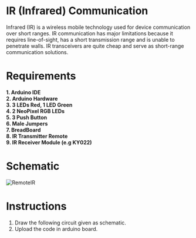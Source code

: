 # IR (Infrared) Communication

Infrared (IR) is a wireless mobile technology used for device communication over short ranges. IR communication has major limitations because it requires line-of-sight, has a short transmission range and is unable to penetrate walls. IR transceivers are quite cheap and serve as short-range communication solutions.

# Requirements

**1. Arduino IDE** </br>
**2. Arduino Hardware** </br>
**3. 3 LEDs Red, 1 LED Green** </br>
**4. 2 NeoPixel RGB LEDs** </br>
**5. 3 Push Button** </br>
**6. Male Jumpers** </br>
**7. BreadBoard** </br>
**8. IR Transmitter Remote** </br>
**9. IR Receiver Module (e.g KY022)** </br>

# Schematic

![RemoteIR](https://github.com/syedmohiuddinzia/SerComESP32uino/blob/main/ESP32PinOut.JPG)

# Instructions

1. Draw the following circuit given as schematic.
2. Upload the code in arduino board.
